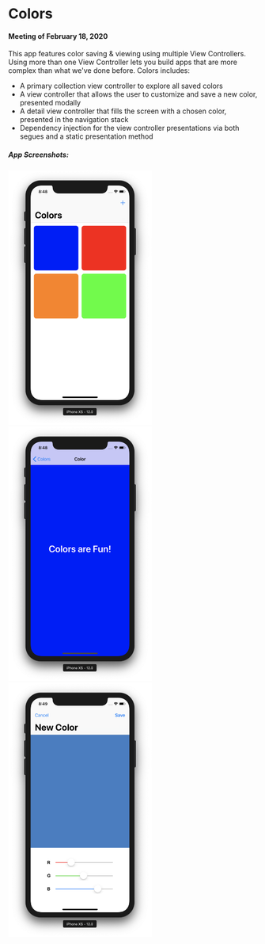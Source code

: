 # Colors
#### Meeting of February 18, 2020

This app features color saving & viewing using multiple View Controllers. Using more than one View Controller lets you build apps that are more complex than what we've done before. Colors includes:
* A primary collection view controller to explore all saved colors
* A view controller that allows the user to customize and save a new color, presented modally
* A detail view controller that fills the screen with a chosen color, presented in the navigation stack
* Dependency injection for the view controller presentations via both segues and a static presentation method

##### App Screenshots:

<img src="Screenshots/image1.png" width="290">
<img src="Screenshots/image2.png" width="290">
<img src="Screenshots/image3.png" width="290">